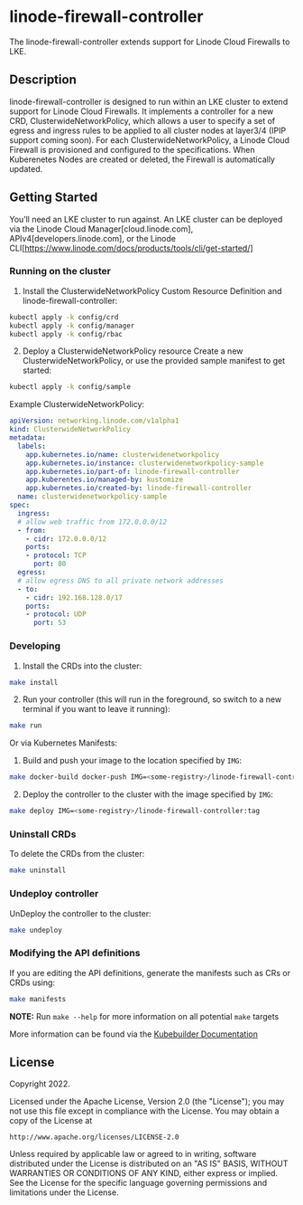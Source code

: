 # linode-firewall-controller
The linode-firewall-controller extends support for Linode Cloud Firewalls to LKE.
## Description
linode-firewall-controller is designed to run within an LKE cluster to extend support for Linode Cloud Firewalls. It implements a controller for a new CRD, ClusterwideNetworkPolicy, which allows a user to specify a set of egress and ingress rules to be applied to all cluster nodes at layer3/4 (IPIP support coming soon). For each ClusterwideNetworkPolicy, a Linode Cloud Firewall is provisioned and configured to the specifications. When Kuberenetes Nodes are created or deleted, the Firewall is automatically updated.

## Getting Started
You’ll need an LKE cluster to run against. An LKE cluster can be deployed via the Linode Cloud Manager[cloud.linode.com], APIv4[developers.linode.com], or the Linode CLI[https://www.linode.com/docs/products/tools/cli/get-started/]

### Running on the cluster
1. Install the ClusterwideNetworkPolicy Custom Resource Definition and linode-firewall-controller:

```sh
kubectl apply -k config/crd
kubectl apply -k config/manager
kubectl apply -k config/rbac
```
2. Deploy a ClusterwideNetworkPolicy resource
Create a new ClusterwideNetworkPolicy, or use the provided sample manifest to get started:
```sh
kubectl apply -k config/sample
```

Example ClusterwideNetworkPolicy:
```yaml
apiVersion: networking.linode.com/v1alpha1
kind: ClusterwideNetworkPolicy
metadata:
  labels:
    app.kubernetes.io/name: clusterwidenetworkpolicy
    app.kubernetes.io/instance: clusterwidenetworkpolicy-sample
    app.kubernetes.io/part-of: linode-firewall-controller
    app.kuberentes.io/managed-by: kustomize
    app.kubernetes.io/created-by: linode-firewall-controller
  name: clusterwidenetworkpolicy-sample
spec:
  ingress:
  # allow web traffic from 172.0.0.0/12
  - from:
    - cidr: 172.0.0.0/12
    ports:
    - protocol: TCP
      port: 80
  egress:
  # allow egress DNS to all private network addresses
  - to:
    - cidr: 192.168.128.0/17
    ports:
    - protocol: UDP
      port: 53
```

### Developing
1. Install the CRDs into the cluster:

```sh
make install
```

2. Run your controller (this will run in the foreground, so switch to a new terminal if you want to leave it running):

```sh
make run
```

Or via Kubernetes Manifests:
1. Build and push your image to the location specified by `IMG`:
	
```sh
make docker-build docker-push IMG=<some-registry>/linode-firewall-controller:tag
```
	
2. Deploy the controller to the cluster with the image specified by `IMG`:

```sh
make deploy IMG=<some-registry>/linode-firewall-controller:tag
```

### Uninstall CRDs
To delete the CRDs from the cluster:

```sh
make uninstall
```

### Undeploy controller
UnDeploy the controller to the cluster:

```sh
make undeploy
```

### Modifying the API definitions
If you are editing the API definitions, generate the manifests such as CRs or CRDs using:

```sh
make manifests
```

**NOTE:** Run `make --help` for more information on all potential `make` targets

More information can be found via the [Kubebuilder Documentation](https://book.kubebuilder.io/introduction.html)

## License

Copyright 2022.

Licensed under the Apache License, Version 2.0 (the "License");
you may not use this file except in compliance with the License.
You may obtain a copy of the License at

    http://www.apache.org/licenses/LICENSE-2.0

Unless required by applicable law or agreed to in writing, software
distributed under the License is distributed on an "AS IS" BASIS,
WITHOUT WARRANTIES OR CONDITIONS OF ANY KIND, either express or implied.
See the License for the specific language governing permissions and
limitations under the License.


